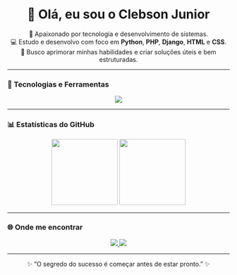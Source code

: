 <!-- 👋 Apresentação -->
<h1 align="center">👋 Olá, eu sou o Clebson Junior</h1>

<p align="center">
  🚀 Apaixonado por tecnologia e desenvolvimento de sistemas.<br>
  💻 Estudo e desenvolvo com foco em <b>Python</b>, <b>PHP</b>, <b>Django</b>, <b>HTML</b> e <b>CSS</b>.<br>
  🎯 Busco aprimorar minhas habilidades e criar soluções úteis e bem estruturadas.
</p>

---

<!-- 🧰 Tecnologias -->
### 🧰 Tecnologias e Ferramentas

<p align="center">
  <img src="https://skillicons.dev/icons?i=python,php,django,html,css,git,github,vscode" />
</p>

---

<!-- 📈 Estatísticas -->
### 📊 Estatísticas do GitHub

<p align="center">
  <img height="150em" src="https://github-readme-stats.vercel.app/api?username=Clebson1094&show_icons=true&theme=tokyonight" />
  <img height="150em" src="https://github-readme-stats.vercel.app/api/top-langs/?username=Clebson1094&layout=compact&theme=tokyonight" />
</p>

---

<!-- 🌐 Contatos -->
### 🌐 Onde me encontrar

<p align="center">
  <a href="https://www.linkedin.com/in/clebsonjunior" target="_blank">
    <img src="https://img.shields.io/badge/LinkedIn-0077B5?style=for-the-badge&logo=linkedin&logoColor=white" />
  </a>
  <a href="mailto:clebsonjunior@email.com">
    <img src="https://img.shields.io/badge/Email-D14836?style=for-the-badge&logo=gmail&logoColor=white" />
  </a>
</p>

---

<p align="center">✨ “O segredo do sucesso é começar antes de estar pronto.” ✨</p>
